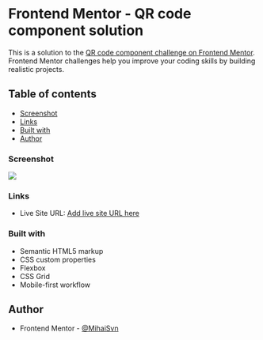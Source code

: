 # Frontend Mentor - QR code component solution

This is a solution to the [QR code component challenge on Frontend Mentor](https://www.frontendmentor.io/challenges/qr-code-component-iux_sIO_H). Frontend Mentor challenges help you improve your coding skills by building realistic projects. 

## Table of contents

  - [Screenshot](#screenshot)
  - [Links](#links)
  - [Built with](#built-with)
  - [Author](#author)




### Screenshot

![](./screenshot/Screenshot%202025-08-02%20at%2016-08-39%20Frontend%20Mentor%20QR%20code%20component.png])


### Links

- Live Site URL: [Add live site URL here](https://your-live-site-url.com)


### Built with

- Semantic HTML5 markup
- CSS custom properties
- Flexbox
- CSS Grid
- Mobile-first workflow



## Author

- Frontend Mentor - [@MihaiSvn](https://www.frontendmentor.io/profile/MihaiSvn)


